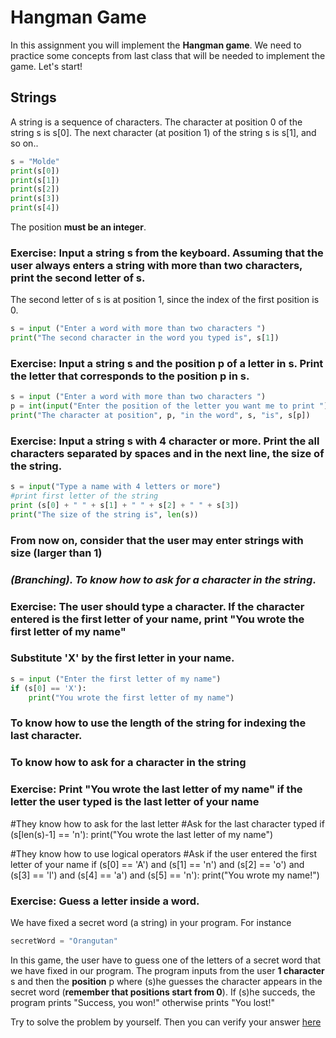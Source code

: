 # Hangman Game
In this assignment you will implement the **Hangman game**. 
We need to practice some concepts from last class that will be needed to implement the game. 
Let's start!

## Strings 
A string is a sequence of characters. The character at position 0 of the string s is s[0]. The next character (at position 1) of the string s is s[1], and so on.. 
```python
s = "Molde"
print(s[0])
print(s[1])
print(s[2])
print(s[3])
print(s[4])
```
The position **must be an integer**.

### Exercise: Input a string s from the keyboard. Assuming that the user always enters a string with more than two characters, print the second letter of s. 
The second letter of s is at position 1, since the index of the first position is 0.
```python
s = input ("Enter a word with more than two characters ")
print("The second character in the word you typed is", s[1])
```
### Exercise: Input a string s and the position p of a letter in s. Print the letter that corresponds to the position p in s. 
```python
s = input ("Enter a word with more than two characters ")
p = int(input("Enter the position of the letter you want me to print ")
print("The character at position", p, "in the word", s, "is", s[p])
```
### Exercise: Input a string s with 4 character or more. Print the all characters separated by spaces and in the next line, the size of the string. 
```python
s = input("Type a name with 4 letters or more")
#print first letter of the string
print (s[0] + " " + s[1] + " " + s[2] + " " + s[3])
print("The size of the string is", len(s))
```
### From now on, consider that the user may enter strings with size (larger than 1)

### *(Branching). To know how to ask for a character in the string*.
### Exercise: The user should type a character. If the character entered is the first letter of your name, print "You wrote the first letter of my name"
### Substitute 'X' by the first letter in your name. 
```python
s = input ("Enter the first letter of my name")
if (s[0] == 'X'): 
    print("You wrote the first letter of my name")
```

### To know how to use the length of the string for indexing the last character.
### To know how to ask for a character in the string
### Exercise: Print "You wrote the last letter of my name" if the letter the user typed is the last letter of your name
#They know how to ask for the last letter
#Ask for the last character typed
if (s[len(s)-1] == 'n'):
    print("You wrote the last letter of my name")

#They know how to use logical operators
#Ask if the user entered the first letter of your name
if (s[0] == 'A') and (s[1] == 'n') and (s[2] == 'o') and (s[3] == 'l') and  (s[4] == 'a') and (s[5] == 'n'):
    print("You wrote my name!")


### Exercise: Guess a letter inside a word.
We have fixed a secret word (a string) in your program. For instance 
```python
secretWord = "Orangutan"
```
In this game, the user have to guess one of the letters of a secret word that we have fixed in our program. 
The program inputs from the user **1 character** s and then the **position** p where (s)he guesses the character appears in the secret word (**remember that positions start from 0**). 
If (s)he succeds, the program prints "Success, you won!" otherwise prints "You lost!" 

Try to solve the problem by yourself. Then you can verify your answer [here](./hangman.py)

## 


```python


```
